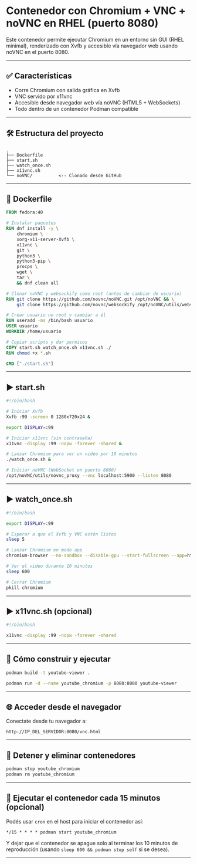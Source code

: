 
# Contenedor con Chromium + VNC + noVNC en RHEL (puerto 8080)

Este contenedor permite ejecutar Chromium en un entorno sin GUI (RHEL minimal), renderizado con Xvfb y accesible vía navegador web usando noVNC en el puerto 8080.

---

## ✅ Características

- Corre Chromium con salida gráfica en Xvfb
- VNC servido por x11vnc
- Accesible desde navegador web vía noVNC (HTML5 + WebSockets)
- Todo dentro de un contenedor Podman compatible

---

## 🛠️ Estructura del proyecto

```
.
├── Dockerfile
├── start.sh
├── watch_once.sh
├── x11vnc.sh
└── noVNC/          <-- Clonado desde GitHub
```

---

## 📄 Dockerfile

```Dockerfile
FROM fedora:40

# Instalar paquetes
RUN dnf install -y \
    chromium \
    xorg-x11-server-Xvfb \
    x11vnc \
    git \
    python3 \
    python3-pip \
    procps \
    wget \
    tar \
    && dnf clean all

# Clonar noVNC y websockify como root (antes de cambiar de usuario)
RUN git clone https://github.com/novnc/noVNC.git /opt/noVNC && \
    git clone https://github.com/novnc/websockify /opt/noVNC/utils/websockify

# Crear usuario no root y cambiar a él
RUN useradd -ms /bin/bash usuario
USER usuario
WORKDIR /home/usuario

# Copiar scripts y dar permisos
COPY start.sh watch_once.sh x11vnc.sh ./
RUN chmod +x *.sh

CMD ["./start.sh"]
```

---

## ▶️ start.sh

```bash
#!/bin/bash

# Iniciar Xvfb
Xvfb :99 -screen 0 1280x720x24 &

export DISPLAY=:99

# Iniciar x11vnc (sin contraseña)
x11vnc -display :99 -nopw -forever -shared &

# Lanzar Chromium para ver un video por 10 minutos
./watch_once.sh &

# Iniciar noVNC (WebSocket en puerto 8080)
/opt/noVNC/utils/novnc_proxy --vnc localhost:5900 --listen 8080
```

---

## ▶️ watch_once.sh

```bash
#!/bin/bash

export DISPLAY=:99

# Esperar a que el Xvfb y VNC estén listos
sleep 5

# Lanzar Chromium en modo app
chromium-browser --no-sandbox --disable-gpu --start-fullscreen --app=https://www.youtube.com/watch?v=AWFPhBKeea4 &

# Ver el video durante 10 minutos
sleep 600

# Cerrar Chromium
pkill chromium
```

---

## ▶️ x11vnc.sh (opcional)

```bash
#!/bin/bash

x11vnc -display :99 -nopw -forever -shared
```

---

## 🧪 Cómo construir y ejecutar

```bash
podman build -t youtube-viewer .

podman run -d --name youtube_chromium -p 8080:8080 youtube-viewer
```

---

## 🌐 Acceder desde el navegador

Conectate desde tu navegador a:

```
http://IP_DEL_SERVIDOR:8080/vnc.html
```

---

## 🧹 Detener y eliminar contenedores

```bash
podman stop youtube_chromium
podman rm youtube_chromium
```

---

## 🔁 Ejecutar el contenedor cada 15 minutos (opcional)

Podés usar `cron` en el host para iniciar el contenedor así:

```cron
*/15 * * * * podman start youtube_chromium
```

Y dejar que el contenedor se apague solo al terminar los 10 minutos de reproducción (usando `sleep 600 && podman stop self` si se desea).

---
